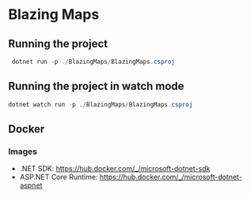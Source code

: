 ﻿# Blazing Maps

## Running the project

```powershell
 dotnet run -p ./BlazingMaps/BlazingMaps.csproj
```

## Running the project in watch mode

```powershell
dotnet watch run -p ./BlazingMaps/BlazingMaps.csproj
```

## Docker

### Images

- .NET SDK: https://hub.docker.com/_/microsoft-dotnet-sdk
- ASP.NET Core Runtime: https://hub.docker.com/_/microsoft-dotnet-aspnet
